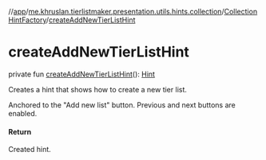 //[app](../../../index.md)/[me.khruslan.tierlistmaker.presentation.utils.hints.collection](../index.md)/[CollectionHintFactory](index.md)/[createAddNewTierListHint](create-add-new-tier-list-hint.md)

# createAddNewTierListHint

private fun [createAddNewTierListHint](create-add-new-tier-list-hint.md)(): [Hint](../../me.khruslan.tierlistmaker.presentation.utils.hints.core/-hint/index.md)

Creates a hint that shows how to create a new tier list.

Anchored to the &quot;Add new list&quot; button. Previous and next buttons are enabled.

#### Return

Created hint.
